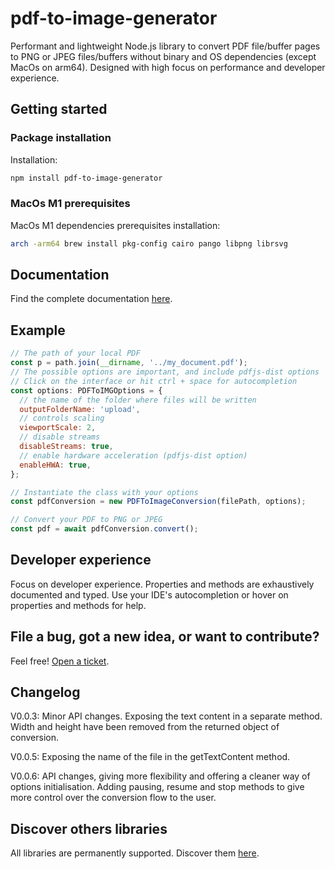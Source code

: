 # pdf-to-image-generator

Performant and lightweight Node.js library to convert PDF file/buffer pages to PNG or JPEG files/buffers without binary and OS dependencies (except MacOs on arm64). Designed with high focus on performance and developer experience.

## Getting started

### Package installation

Installation:

```sh
npm install pdf-to-image-generator
```

### MacOs M1 prerequisites

MacOs M1 dependencies prerequisites installation:

```bash
arch -arm64 brew install pkg-config cairo pango libpng librsvg
```

## Documentation

Find the complete documentation [here](https://greenflag31.github.io/pdf-to-image-generator/).

## Example

```javascript
// The path of your local PDF
const p = path.join(__dirname, '../my_document.pdf');
// The possible options are important, and include pdfjs-dist options
// Click on the interface or hit ctrl + space for autocompletion
const options: PDFToIMGOptions = {
  // the name of the folder where files will be written
  outputFolderName: 'upload',
  // controls scaling
  viewportScale: 2,
  // disable streams
  disableStreams: true,
  // enable hardware acceleration (pdfjs-dist option)
  enableHWA: true,
};

// Instantiate the class with your options
const pdfConversion = new PDFToImageConversion(filePath, options);

// Convert your PDF to PNG or JPEG
const pdf = await pdfConversion.convert();
```

## Developer experience

Focus on developer experience. Properties and methods are exhaustively documented and typed. Use your IDE's autocompletion or hover on properties and methods for help.

## File a bug, got a new idea, or want to contribute?

Feel free! [Open a ticket](https://github.com/GreenFlag31/pdf-to-image-generator/issues).

## Changelog

V0.0.3: Minor API changes. Exposing the text content in a separate method. Width and height have been removed from the returned object of conversion.

V0.0.5: Exposing the name of the file in the getTextContent method.

V0.0.6: API changes, giving more flexibility and offering a cleaner way of options initialisation. Adding pausing, resume and stop methods to give more control over the conversion flow to the user.

## Discover others libraries

All libraries are permanently supported. Discover them [here](https://www.npmjs.com/~greenflag31).
